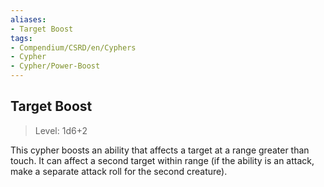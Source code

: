 ```yaml
---
aliases:
- Target Boost
tags:
- Compendium/CSRD/en/Cyphers
- Cypher
- Cypher/Power-Boost
---
```


  
## Target Boost  
>Level: 1d6+2  
  
This cypher boosts an ability that affects a target at a range greater than touch. It can affect a second target within range (if the ability is an attack, make a separate attack roll for the second creature).